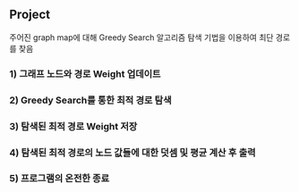 ## Project
주어진 graph map에 대해 Greedy Search 알고리즘 탐색 기법을 이용하여 최단 경로를 찾음  

### 1) 그래프 노드와 경로 Weight 업데이트

### 2) Greedy Search를 통한 최적 경로 탐색

### 3) 탐색된 최적 경로 Weight 저장

### 4) 탐색된 최적 경로의 노드 값들에 대한 덧셈 및 평균 계산 후 출력

### 5) 프로그램의 온전한 종료
